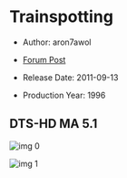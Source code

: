# Trainspotting

* Author: aron7awol

* [Forum Post](https://www.avsforum.com/threads/bass-eq-for-filtered-movies.2995212/post-59166350)

* Release Date: 2011-09-13
* Production Year: 1996

## DTS-HD MA 5.1

![img 0](https://i.imgur.com/k3URk1k.jpg)

![img 1](https://i.imgur.com/qg0pNGX.png)

